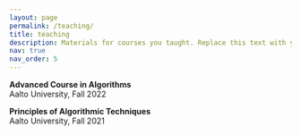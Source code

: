 ```yaml
---
layout: page
permalink: /teaching/
title: teaching
description: Materials for courses you taught. Replace this text with your description.
nav: true
nav_order: 5
---
```


**Advanced Course in Algorithms**<br/>
Aalto University, Fall 2022

**Principles of Algorithmic Techniques**<br/>
Aalto University, Fall 2021
